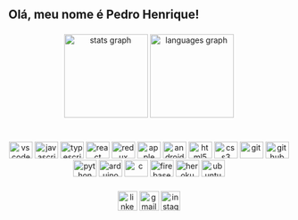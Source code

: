 <h2 align="left">Olá, meu nome é Pedro Henrique!</h2>

###

<div align="center">
  <img src="https://github-readme-stats.vercel.app/api?hide_title=false&hide_rank=false&show_icons=true&include_all_commits=true&count_private=true&disable_animations=false&theme=synthwave&locale=en&hide_border=false&username=PedroHenr1que1" height="150" alt="stats graph"  />
  <img src="https://github-readme-stats.vercel.app/api/top-langs?locale=pt-br&hide_title=false&layout=compact&card_width=320&langs_count=6&theme=synthwave&hide_border=true&username=PedroHenr1que1" height="150" alt="languages graph"  />
</div>

###

<br clear="both">

<div align="center">
  <img src="https://cdn.jsdelivr.net/gh/devicons/devicon/icons/vscode/vscode-original.svg" height="30" width="42" alt="vscode"  />
  <img src="https://cdn.jsdelivr.net/gh/devicons/devicon/icons/javascript/javascript-original.svg" height="30" width="42" alt="javascript"  />
  <img src="https://cdn.jsdelivr.net/gh/devicons/devicon/icons/typescript/typescript-plain.svg" height="30" width="42" alt="typescript"  />
  <img src="https://cdn.jsdelivr.net/gh/devicons/devicon/icons/react/react-original.svg" height="30" width="42" alt="react"  />
  <img src="https://cdn.jsdelivr.net/gh/devicons/devicon/icons/redux/redux-original.svg" height="30" width="42" alt="redux"  />
  <img src="https://cdn.jsdelivr.net/gh/devicons/devicon/icons/apple/apple-original.svg" height="30" width="42" alt="apple"  />
  <img src="https://cdn.jsdelivr.net/gh/devicons/devicon/icons/android/android-original.svg" height="30" width="42" alt="android "  />
  <img src="https://cdn.jsdelivr.net/gh/devicons/devicon/icons/html5/html5-original.svg" height="30" width="42" alt="html5"  />
  <img src="https://cdn.jsdelivr.net/gh/devicons/devicon/icons/css3/css3-original.svg" height="30" width="42" alt="css3"  />
  <img src="https://cdn.jsdelivr.net/gh/devicons/devicon/icons/git/git-original.svg" height="30" width="42" alt="git"  />
  <img src="https://cdn.jsdelivr.net/gh/devicons/devicon/icons/github/github-original.svg" height="30" width="42" alt="github"  />
  <img src="https://cdn.jsdelivr.net/gh/devicons/devicon/icons/python/python-original.svg" height="30" width="42" alt="python"  />
  <img src="https://cdn.jsdelivr.net/gh/devicons/devicon/icons/arduino/arduino-original.svg" height="30" width="42" alt="arduino"  />
  <img src="https://cdn.jsdelivr.net/gh/devicons/devicon/icons/c/c-original.svg" height="30" width="42" alt="c"  />
  <img src="https://cdn.jsdelivr.net/gh/devicons/devicon/icons/firebase/firebase-plain.svg" height="30" width="42" alt="firebase "  />
  <img src="https://cdn.jsdelivr.net/gh/devicons/devicon/icons/heroku/heroku-original.svg" height="30" width="42" alt="heroku"  />
  <img src="https://cdn.jsdelivr.net/gh/devicons/devicon/icons/ubuntu/ubuntu-plain.svg" height="30" width="42" alt="ubuntu"  />
</div>

###

<div align="center">
  <img src="https://img.shields.io/static/v1?message=LinkedIn&logo=linkedin&label=&color=0077B5&logoColor=white&labelColor=&style=for-the-badge" height="35" alt="linkedin logo"  />
  <img src="https://img.shields.io/static/v1?message=Gmail&logo=gmail&label=&color=D14836&logoColor=white&labelColor=&style=for-the-badge" height="35" alt="gmail logo"  />
  <img src="https://img.shields.io/static/v1?message=Instagram&logo=instagram&label=&color=E4405F&logoColor=white&labelColor=&style=for-the-badge" height="35" alt="instagram logo"  />
</div>

###
